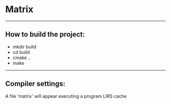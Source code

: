 # Matrix

---
## How to build the project: 

* mkdir build
* cd build
* cmake ..
* make 
---
## Compiler settings:

A file 'matrix' will appear executing a program LIRS cache